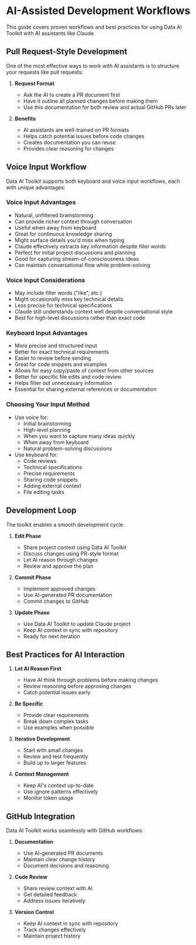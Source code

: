 # AI-Assisted Development Workflows

This guide covers proven workflows and best practices for using Data AI Toolkit with AI assistants like Claude.

## Pull Request-Style Development

One of the most effective ways to work with AI assistants is to structure your requests like pull requests:

1. **Request Format**
   - Ask the AI to create a PR document first
   - Have it outline all planned changes before making them
   - Use this documentation for both review and actual GitHub PRs later

2. **Benefits**
   - AI assistants are well-trained on PR formats
   - Helps catch potential issues before code changes
   - Creates documentation you can reuse
   - Provides clear reasoning for changes

## Voice Input Workflow

Data AI Toolkit supports both keyboard and voice input workflows, each with unique advantages:

### Voice Input Advantages
- Natural, unfiltered brainstorming
- Can provide richer context through conversation
- Useful when away from keyboard
- Great for continuous knowledge sharing
- Might surface details you'd miss when typing
- Claude effectively extracts key information despite filler words
- Perfect for initial project discussions and planning
- Good for capturing stream-of-consciousness ideas
- Can maintain conversational flow while problem-solving

### Voice Input Considerations
- May include filler words ("like", etc.)
- Might occasionally miss key technical details
- Less precise for technical specifications
- Claude still understands context well despite conversational style
- Best for high-level discussions rather than exact code

### Keyboard Input Advantages
- More precise and structured input
- Better for exact technical requirements
- Easier to review before sending
- Great for code snippets and examples
- Allows for easy copy/paste of context from other sources
- Better for specific file edits and code review
- Helps filter out unnecessary information
- Essential for sharing external references or documentation

### Choosing Your Input Method
- Use voice for:
  - Initial brainstorming
  - High-level planning
  - When you want to capture many ideas quickly
  - When away from keyboard
  - Natural problem-solving discussions
- Use keyboard for:
  - Code reviews
  - Technical specifications
  - Precise requirements
  - Sharing code snippets
  - Adding external context
  - File editing tasks

## Development Loop

The toolkit enables a smooth development cycle:

1. **Edit Phase**
   - Share project context using Data AI Toolkit
   - Discuss changes using PR-style format
   - Let AI reason through changes
   - Review and approve the plan

2. **Commit Phase**
   - Implement approved changes
   - Use AI-generated PR documentation
   - Commit changes to GitHub

3. **Update Phase**
   - Use Data AI Toolkit to update Claude project
   - Keep AI context in sync with repository
   - Ready for next iteration

## Best Practices for AI Interaction

1. **Let AI Reason First**
   - Have AI think through problems before making changes
   - Review reasoning before approving changes
   - Catch potential issues early

2. **Be Specific**
   - Provide clear requirements
   - Break down complex tasks
   - Use examples when possible

3. **Iterative Development**
   - Start with small changes
   - Review and test frequently
   - Build up to larger features

4. **Context Management**
   - Keep AI's context up-to-date
   - Use ignore patterns effectively
   - Monitor token usage

## GitHub Integration

Data AI Toolkit works seamlessly with GitHub workflows:

1. **Documentation**
   - Use AI-generated PR documents
   - Maintain clear change history
   - Document decisions and reasoning

2. **Code Review**
   - Share review context with AI
   - Get detailed feedback
   - Address issues iteratively

3. **Version Control**
   - Keep AI context in sync with repository
   - Track changes effectively
   - Maintain project history